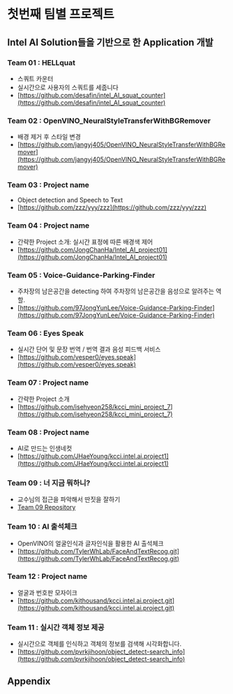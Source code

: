 # 첫번째 팀별 프로젝트

## Intel AI Solution들을 기반으로 한 Application 개발

### Team 01 : HELLquat

* 스쿼트 카운터
* 실시간으로 사용자의 스쿼트를 세줍니다
* [https://github.com/desafin/intel_AI_squat_counter](https://github.com/desafin/intel_AI_squat_counter)


### Team 02 : OpenVINO_NeuralStyleTransferWithBGRemover

* 배경 제거 후 스타일 변경
* [https://github.com/jangyj405/OpenVINO_NeuralStyleTransferWithBGRemover](https://github.com/jangyj405/OpenVINO_NeuralStyleTransferWithBGRemover)

### Team 03 : Project name

* Object detection and Speech to Text
* [https://github.com/zzz/yyy/zzz](https://github.com/zzz/yyy/zzz)

### Team 04 : Project name

* 간략한 Project 소개: 실시간 표정에 따른 배경색 제어
* [https://github.com/JongChanHa/Intel_AI_project01](https://github.com/JongChanHa/Intel_AI_project01)
### Team 05 : Voice-Guidance-Parking-Finder

* 주차장의 남은공간을 detecting 하여 주차장의 남은공간을 음성으로 알려주는 역할.
* [https://github.com/97JongYunLee/Voice-Guidance-Parking-Finder](https://github.com/97JongYunLee/Voice-Guidance-Parking-Finder)

### Team 06 : Eyes Speak

* 실시간 단어 및 문장 번역 / 번역 결과 음성 피드백 서비스
* [https://github.com/vesper0/eyes.speak](https://github.com/vesper0/eyes.speak)

### Team 07 : Project name

* 간략한 Project 소개
* [https://github.com/isehyeon258/kcci_mini_project_7](https://github.com/isehyeon258/kcci_mini_project_7)

### Team 08 : Project name

* AI로 만드는 인생네컷
* [https://github.com/JHaeYoung/kcci.intel.ai.project1](https://github.com/JHaeYoung/kcci.intel.ai.project1)

### Team 09 : 너 지금 뭐하니?

* 교수님의 접근을 파악해서 딴짓을 잘하기
* [Team 09 Repository](https://github.com/MoonByungBok/Intel.AI.TeamProject)

### Team 10 : AI 출석체크

* OpenVINO의 얼굴인식과 글자인식을 활용한 AI 출석체크
* [https://github.com/TylerWhLab/FaceAndTextRecog.git](https://github.com/TylerWhLab/FaceAndTextRecog.git)




### Team 12 : Project name

* 얼굴과 번호판 모자이크
* [https://github.com/kithousand/kcci.intel.ai.project.git](https://github.com/kithousand/kcci.intel.ai.project.git)

### Team 11 : 실시간 객체 정보 제공

* 실시간으로 객체를 인식하고 객체의 정보를 검색해 시각화합니다.
* [https://github.com/pvrkjihoon/object_detect-search_info](https://github.com/pvrkjihoon/object_detect-search_info)

## Appendix
